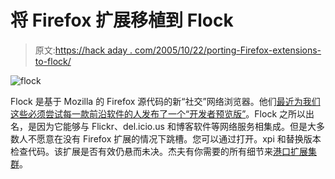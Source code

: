 # 将 Firefox 扩展移植到 Flock

> 原文:[https://hack aday . com/2005/10/22/porting-Firefox-extensions-to-flock/](https://hackaday.com/2005/10/22/porting-firefox-extensions-to-flock/)

![flock](../Images/b42f04b4bb1432c22c8329d724193604.png)

Flock 是基于 Mozilla 的 Firefox 源代码的新“社交”网络浏览器。他们[最近为我们这些必须尝试每一款前沿软件的人发布了一个“开发者预览版”](http://flock.com/developer/)。Flock 之所以出名，是因为它能够与 Flickr、del.icio.us 和博客软件等网络服务相集成。但是大多数人不愿意在没有 Firefox 扩展的情况下跳槽。您可以通过打开。xpi 和替换版本检查代码。该扩展是否有效仍悬而未决。杰夫有你需要的所有细节来[港口扩展集群](http://frobba.com/main.asp?article=228)。